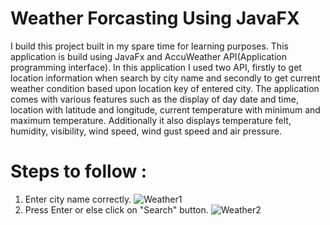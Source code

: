 # Weather Forcasting Using JavaFX
I build this project built in my spare time for learning purposes. This application is build using JavaFx and AccuWeather API(Application programming interface). In this application I used two API, firstly to get location information when search by city name and secondly to get current weather condition based upon location key of entered city. The application comes with various features such as the display of day date and time, location with latitude and longitude, current temperature with minimum and maximum temperature. Additionally it also displays temperature felt, humidity, visibility, wind speed, wind gust speed and air pressure.

# Steps to follow :
1. Enter city name correctly.
![Weather1](https://user-images.githubusercontent.com/87819222/197375117-be57e13b-d4fd-4423-bc64-01ae0832e3e5.png)
2. Press Enter or else click on "Search" button.
![Weather2](https://user-images.githubusercontent.com/87819222/197375120-baf7b20b-d1d4-4c01-ae3e-798bb22bf618.png)

